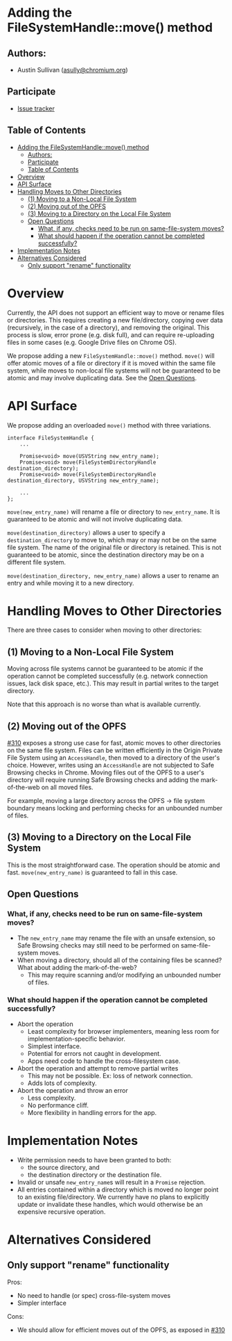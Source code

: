 # Adding the FileSystemHandle::move() method

## Authors:

* Austin Sullivan (asully@chromium.org)

## Participate

* [Issue tracker](https://github.com/WICG/file-system-access/issues)

## Table of Contents

<!-- START doctoc generated TOC please keep comment here to allow auto update -->
<!-- DON'T EDIT THIS SECTION, INSTEAD RE-RUN doctoc TO UPDATE -->

- [Adding the FileSystemHandle::move() method](#adding-the-filesystemhandlemove-method)
  - [Authors:](#authors)
  - [Participate](#participate)
  - [Table of Contents](#table-of-contents)
- [Overview](#overview)
- [API Surface](#api-surface)
- [Handling Moves to Other Directories](#handling-moves-to-other-directories)
  - [(1) Moving to a Non-Local File System](#1-moving-to-a-non-local-file-system)
  - [(2) Moving out of the OPFS](#2-moving-out-of-the-opfs)
  - [(3) Moving to a Directory on the Local File System](#3-moving-to-a-directory-on-the-local-file-system)
  - [Open Questions](#open-questions)
    - [What, if any, checks need to be run on same-file-system moves?](#what-if-any-checks-need-to-be-run-on-same-file-system-moves)
    - [What should happen if the operation cannot be completed successfully?](#what-should-happen-if-the-operation-cannot-be-completed-successfully)
- [Implementation Notes](#implementation-notes)
- [Alternatives Considered](#alternatives-considered)
  - [Only support "rename" functionality](#only-support-rename-functionality)

<!-- END doctoc generated TOC please keep comment here to allow auto update -->

# Overview

Currently, the API does not support an efficient way to move or rename files or
directories. This requires creating a new file/directory, copying over data
(recursively, in the case of a directory), and removing the original. This
process is slow, error prone (e.g. disk full), and can require re-uploading
files in some cases (e.g. Google Drive files on Chrome OS).

We propose adding a new `FileSystemHandle::move()` method. `move()` will offer
atomic moves of a file or directory if it is moved within the same file system,
while moves to non-local file systems will not be guaranteed to be atomic and
may involve duplicating data. See the [Open Questions](#open-questions).

# API Surface
We propose adding an overloaded `move()` method with three variations.

```
interface FileSystemHandle {
    ...

    Promise<void> move(USVString new_entry_name);
    Promise<void> move(FileSystemDirectoryHandle destination_directory);
    Promise<void> move(FileSystemDirectoryHandle destination_directory, USVString new_entry_name);

    ...
};
```

`move(new_entry_name)` will rename a file or directory to `new_entry_name`. It
is guaranteed to be atomic and will not involve duplicating data.

`move(destination_directory)` allows a user to specify a `destination_directory`
to move to, which may or may not be on the same file system. The name of the
original file or directory is retained. This is not guaranteed to be atomic,
since the destination directory may be on a different file system.

`move(destination_directory, new_entry_name)` allows a user to rename an entry
and while moving it to a new directory.

# Handling Moves to Other Directories

There are three cases to consider when moving to other directories:

## (1) Moving to a Non-Local File System

Moving across file systems cannot be guaranteed to be atomic if the operation
cannot be completed successfully (e.g. network connection issues, lack disk
space, etc.). This may result in partial writes to the target directory.

Note that this approach is no worse than what is available currently.

## (2) Moving out of the OPFS

[#310](https://github.com/WICG/file-system-access/pull/310) exposes a strong use
case for fast, atomic moves to other directories on the same file system. Files
can be written efficiently in the Origin Private File System using an
`AccessHandle`, then moved to a directory of the user's choice. However, writes
using an `AccessHandle` are not subjected to Safe Browsing checks in Chrome.
Moving files out of the OPFS to a user's directory will require running Safe
Browsing checks and adding the mark-of-the-web on all moved files.

For example, moving a large directory across the OPFS -> file system boundary
means locking and performing checks for an unbounded number of files.

## (3) Moving to a Directory on the Local File System

This is the most straightforward case. The operation should be atomic and fast.
`move(new_entry_name)` is guaranteed to fall in this case.

## Open Questions

### What, if any, checks need to be run on same-file-system moves?
- The `new_entry_name` may rename the file with an unsafe extension, so Safe
  Browsing checks may still need to be performed on same-file-system moves.
- When moving a directory, should all of the containing files be scanned? What
  about adding the mark-of-the-web?
  - This may require scanning and/or modifying an unbounded number of files.

### What should happen if the operation cannot be completed successfully?

- Abort the operation
  - Least complexity for browser implementers, meaning less room for
    implementation-specific behavior.
  - Simplest interface.
  - Potential for errors not caught in development.
  - Apps need code to handle the cross-filesystem case.
- Abort the operation and attempt to remove partial writes
  - This may not be possible. Ex: loss of network connection.
  - Adds lots of complexity.
- Abort the operation and throw an error
  - Less complexity.
  - No performance cliff.
  - More flexibility in handling errors for the app.

# Implementation Notes

- Write permission needs to have been granted to both:
  - the source directory, and
  - the destination directory or the destination file.
- Invalid or unsafe `new_entry_name`s will result in a `Promise` rejection.
- All entries contained within a directory which is moved no longer point to an
  existing file/directory. We currently have no plans to explicitly update or
  invalidate these handles, which would otherwise be an expensive recursive
  operation.

# Alternatives Considered

## Only support "rename" functionality

Pros:
- No need to handle (or spec) cross-file-system moves
- Simpler interface

Cons:
- We should allow for efficient moves out of the OPFS, as exposed in
  [#310](https://github.com/WICG/file-system-access/pull/310)
